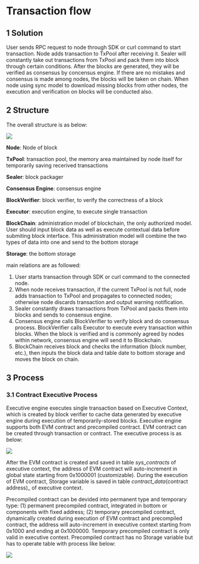 # Transaction flow

## 1 Solution

User sends RPC request to node through SDK or curl command to start transaction. Node adds transaction to TxPool after receiving it. Sealer will constantly take out transactions from TxPool and pack them into block through certain conditions. After the blocks are generated, they will be verified as consensus by concensus engine. If there are no mistakes and consensus is made among nodes, the blocks will be taken on chain. When node using sync model to download missing blocks from other nodes, the execution and verification on blocks will be conducted also. 

## 2 Structure
The overall structure is as below:

![](../../../images/architecture/transaction_stream.png)

**Node**: Node of block

**TxPool**: transaction pool, the memory area maintained by node itself for temporarily saving recerived transactions

**Sealer**: block packager 

**Consensus Engine**: consensus engine

**BlockVerifier**: block verifier, to verify the correctness of a block

**Executor**: execution engine, to execute single transaction

**BlockChain**: administration model of blockchain, the only authorized model. User should input block data as well as execute contextual data before submiting block interface. This administration model will combine the two types of data into one and send to the bottom storage

**Storage**: the bottom storage

main relations are as followed:

 1. User starts transaction through SDK or curl command to the connected node.
 2. When node receives transaction, if the current TxPool is not full, node adds transaction to TxPool and propagates to connected nodes; otherwise node discards transaction and output warning notification. 
 3. Sealer constantly draws transactions from TxPool and packs them into blocks and sends to consensus engine.
 4. Consensus engine calls BlockVerifier to verify block and do consensus process. BlockVerifier calls Executor to execute every transaction within blocks. When the block is verified and is commonly agreed by nodes within network, consensus engine will send it to Blockchain.
 5. BlockChain receives block and checks the information (block number, etc.), then inputs the block data and table date to bottom storage and moves the block on chain.

## 3 Process

### 3.1 Contract Executive Process

Executive engine executes single transaction based on Executive Context, which is created by block verifier to cache data generated by executive engine during execution of temporarily-stored blocks. Executive engine supports both EVM contract and precompiled contract. EVM contract can be created through transaction or contract. The executive process is as below:

![](../../../images/architecture/EVM_contract_execution.png)

After the EVM contract is created and saved in table _sys_contracts_ of executive context, the address of EVM contract will auto-increment in global state starting from 0x1000001 (customizable). During the execution of EVM contract, Storage variable is saved in table _contract_data_(contract address)_ of executive context.

Precompiled contract can be devided into permanent type and temporary type: (1) permanent precompiled contract, integrated in bottom or components with fixed address; (2) temporary precompiled contract, dynamically created during execution of EVM contract and precompiled contract, the address will auto-increment in executive context starting from 0x1000 and ending at 0x1000000. Temporary precompiled contract is only valid in executive context. Precompiled contract has no Storage variable but has to operate table with process like below:

![](../../../images/architecture/precompiled_contract_execution.png)
